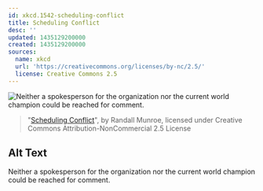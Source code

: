 ```yaml
---
id: xkcd.1542-scheduling-conflict
title: Scheduling Conflict
desc: ''
updated: 1435129200000
created: 1435129200000
sources:
  name: xkcd
  url: 'https://creativecommons.org/licenses/by-nc/2.5/'
  license: Creative Commons 2.5
---
```

![Neither a spokesperson for the organization nor the current world champion could be reached for comment.](https://imgs.xkcd.com/comics/scheduling_conflict.png)
> "[Scheduling Conflict](https://xkcd.com/1542/)", by Randall Munroe, licensed under Creative Commons Attribution-NonCommercial 2.5 License

## Alt Text
Neither a spokesperson for the organization nor the current world champion could be reached for comment.
